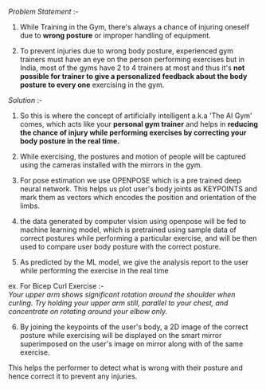 

*Problem Statement* :-

1. While Training in the Gym, there's always a chance of injuring oneself due to **wrong posture** or improper handling of equipment.

2. To prevent injuries due to wrong body posture, experienced gym trainers must have an eye on the person performing exercises but in India,    most of the gyms have 2 to 4 trainers at most and thus it's **not possible for trainer to give a personalized feedback about the body posture to every one** exercising in the gym.

*Solution* :-

1. So this is where the concept of artificially intelligent a.k.a 'The AI Gym' comes, which acts like your **personal gym trainer** and helps in **reducing the chance of injury while performing exercises by correcting your body posture in the real time.**

2. While exercising, the postures and motion of people will be captured using the cameras installed with the mirrors in the gym.

3. For pose estimation we use OPENPOSE which is a pre trained deep neural network. This helps us plot user's body joints as KEYPOINTS and mark them as vectors which encodes the position and orientation of the limbs.

4. the data generated by computer vision using openpose will be fed to machine learning model, which is pretrained using sample data of correct postures while performing a particular exercise, and will be then used to compare user body posture with the correct posture.

5. As predicted by the ML model, we give the analysis report to the user while performing the exercise in the real time

  ex. For Bicep Curl Exercise :-  
*Your upper arm shows significant rotation around the shoulder when curling. Try holding your upper arm still, parallel to your       chest, and concentrate on rotating around your elbow only.*

6. By joining the keypoints of the user's body, a 2D image of the correct posture while exercising will be displayed on the smart mirror superimposed on the user's image on mirror along with  of the same exercise.

  This helps the performer to detect what is wrong with their posture and hence correct it to prevent any injuries.
